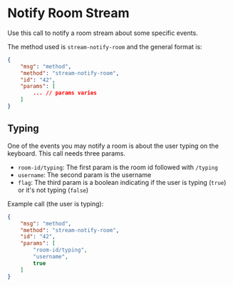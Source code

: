 # Notify Room Stream

Use this call to notify a room stream about some specific events.

The method used is `stream-notify-room` and the general format is:

```json
{
    "msg": "method",
    "method": "stream-notify-room",
    "id": "42",
    "params": [
        ... // params varies
    ]
}
```

## Typing

One of the events you may notify a room is about the user typing on the keyboard. This call needs three params.

- `room-id/typing`: The first param is the room id followed with `/typing`
- `username`: The second param is the username
- `flag`: The third param is a boolean indicating if the user is typing (`true`) or it's not typing (`false`)

Example call (the user is typing):

```json
{
    "msg": "method",
    "method": "stream-notify-room",
    "id": "42",
    "params": [
        "room-id/typing",
        "username",
        true
    ]
}
```
